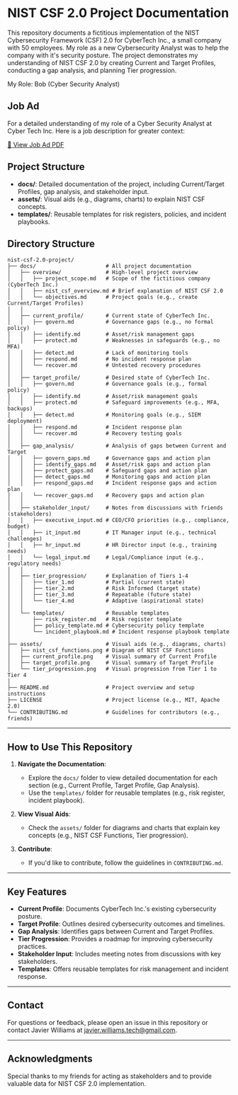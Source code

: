 # NIST CSF 2.0 Project Documentation

This repository documents a fictitious implementation of the NIST Cybersecurity Framework (CSF) 2.0 for CyberTech Inc., a small company with 50 employees. My role as a new Cybersecurity Analyst was to help the company with it's security posture. The project demonstrates my understanding of NIST CSF 2.0 by creating Current and Target Profiles, conducting a gap analysis, and planning Tier progression.

My Role: Bob (Cyber Security Analyst)

## Job Ad

For a detailed understanding of my role of a Cyber Security Analyst at Cyber Tech Inc. Here is a job description for greater context:

[📄 View Job Ad PDF](assets/job_ad.pdf)

## Project Structure
- **docs/**: Detailed documentation of the project, including Current/Target Profiles, gap analysis, and stakeholder input.
- **assets/**: Visual aids (e.g., diagrams, charts) to explain NIST CSF concepts.
- **templates/**: Reusable templates for risk registers, policies, and incident playbooks.

## Directory Structure

```
nist-csf-2.0-project/
├── docs/                      # All project documentation
│   ├── overview/              # High-level project overview
│   │   ├── project_scope.md   # Scope of the fictitious company (CyberTech Inc.)
│   │   ├── nist_csf_overview.md # Brief explanation of NIST CSF 2.0
│   │   └── objectives.md      # Project goals (e.g., create Current/Target Profiles)
│   │
│   ├── current_profile/       # Current state of CyberTech Inc.
│   │   ├── govern.md          # Governance gaps (e.g., no formal policy)
│   │   ├── identify.md        # Asset/risk management gaps
│   │   ├── protect.md         # Weaknesses in safeguards (e.g., no MFA)
│   │   ├── detect.md          # Lack of monitoring tools
│   │   ├── respond.md         # No incident response plan
│   │   └── recover.md         # Untested recovery procedures
│   │
│   ├── target_profile/        # Desired state of CyberTech Inc.
│   │   ├── govern.md          # Governance goals (e.g., formal policy)
│   │   ├── identify.md        # Asset/risk management goals
│   │   ├── protect.md         # Safeguard improvements (e.g., MFA, backups)
│   │   ├── detect.md          # Monitoring goals (e.g., SIEM deployment)
│   │   ├── respond.md         # Incident response plan
│   │   └── recover.md         # Recovery testing goals
│   │
│   ├── gap_analysis/          # Analysis of gaps between Current and Target
│   │   ├── govern_gaps.md     # Governance gaps and action plan
│   │   ├── identify_gaps.md   # Asset/risk gaps and action plan
│   │   ├── protect_gaps.md    # Safeguard gaps and action plan
│   │   ├── detect_gaps.md     # Monitoring gaps and action plan
│   │   ├── respond_gaps.md    # Incident response gaps and action plan
│   │   └── recover_gaps.md    # Recovery gaps and action plan
│   │
│   ├── stakeholder_input/     # Notes from discussions with friends (stakeholders)
│   │   ├── executive_input.md # CEO/CFO priorities (e.g., compliance, budget)
│   │   ├── it_input.md        # IT Manager input (e.g., technical challenges)
│   │   ├── hr_input.md        # HR Director input (e.g., training needs)
│   │   └── legal_input.md     # Legal/Compliance input (e.g., regulatory needs)
│   │
│   ├── tier_progression/      # Explanation of Tiers 1-4
│   │   ├── tier_1.md          # Partial (current state)
│   │   ├── tier_2.md          # Risk Informed (target state)
│   │   ├── tier_3.md          # Repeatable (future state)
│   │   └── tier_4.md          # Adaptive (aspirational state)
│   │
│   └── templates/             # Reusable templates
│       ├── risk_register.md   # Risk register template
│       ├── policy_template.md # Cybersecurity policy template
│       └── incident_playbook.md # Incident response playbook template
│
├── assets/                    # Visual aids (e.g., diagrams, charts)
│   ├── nist_csf_functions.png # Diagram of NIST CSF Functions
│   ├── current_profile.png    # Visual summary of Current Profile
│   ├── target_profile.png     # Visual summary of Target Profile
│   └── tier_progression.png   # Visual progression from Tier 1 to Tier 4
│
├── README.md                  # Project overview and setup instructions
├── LICENSE                    # Project license (e.g., MIT, Apache 2.0)
└── CONTRIBUTING.md            # Guidelines for contributors (e.g., friends)
```

---

## How to Use This Repository

1. **Navigate the Documentation**:
   - Explore the `docs/` folder to view detailed documentation for each section (e.g., Current Profile, Target Profile, Gap Analysis).
   - Use the `templates/` folder for reusable templates (e.g., risk register, incident playbook).

2. **View Visual Aids**:
   - Check the `assets/` folder for diagrams and charts that explain key concepts (e.g., NIST CSF Functions, Tier progression).

3. **Contribute**:
   - If you'd like to contribute, follow the guidelines in `CONTRIBUTING.md`.

---

## Key Features

- **Current Profile**: Documents CyberTech Inc.'s existing cybersecurity posture.
- **Target Profile**: Outlines desired cybersecurity outcomes and timelines.
- **Gap Analysis**: Identifies gaps between Current and Target Profiles.
- **Tier Progression**: Provides a roadmap for improving cybersecurity practices.
- **Stakeholder Input**: Includes meeting notes from discussions with key stakeholders.
- **Templates**: Offers reusable templates for risk management and incident response.

---

## Contact

For questions or feedback, please open an issue in this repository or contact Javier Williams at javier.williams.tech@gmail.com.

---

## Acknowledgments

Special thanks to my friends for acting as stakeholders and to provide valuable data for NIST CSF 2.0 implementation.

